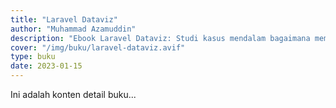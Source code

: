```yaml
---
title: "Laravel Dataviz"
author: "Muhammad Azamuddin"
description: "Ebook Laravel Dataviz: Studi kasus mendalam bagaimana mempersiapkan perintah SQL dari database sampai menampilkan dalam 25+ macam visualisasi."
cover: "/img/buku/laravel-dataviz.avif"
type: buku
date: 2023-01-15
---
```


Ini adalah konten detail buku...